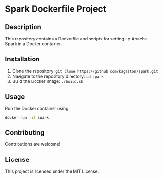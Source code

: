 # Spark Dockerfile Project

## Description
This repository contains a Dockerfile and scripts for setting up Apache Spark in a Docker container.

## Installation
1. Clone the repository: `git clone https://github.com/kagaston/spark.git`
2. Navigate to the repository directory: `cd spark`
3. Build the Docker image: `./build.sh`

## Usage
Run the Docker container using:
```bash
docker run -it spark
```

## Contributing

Contributions are welcome! 

## License

This project is licensed under the MIT License.


